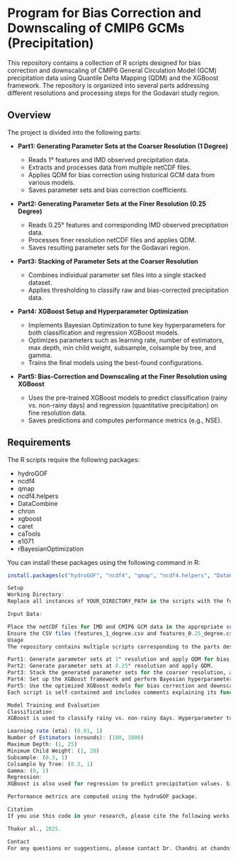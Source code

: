 # Program for Bias Correction and Downscaling of CMIP6 GCMs (Precipitation)
 
This repository contains a collection of R scripts designed for bias correction and downscaling of CMIP6 General Circulation Model (GCM) precipitation data using Quantile Delta Mapping (QDM) and the XGBoost framework. The repository is organized into several parts addressing different resolutions and processing steps for the Godavari study region.

## Overview

The project is divided into the following parts:

- **Part1: Generating Parameter Sets at the Coarser Resolution (1 Degree)**  
  - Reads 1° features and IMD observed precipitation data.
  - Extracts and processes data from multiple netCDF files.
  - Applies QDM for bias correction using historical GCM data from various models.
  - Saves parameter sets and bias correction coefficients.

- **Part2: Generating Parameter Sets at the Finer Resolution (0.25 Degree)**  
  - Reads 0.25° features and corresponding IMD observed precipitation data.
  - Processes finer resolution netCDF files and applies QDM.
  - Saves resulting parameter sets for the Godavari region.

- **Part3: Stacking of Parameter Sets at the Coarser Resolution**  
  - Combines individual parameter set files into a single stacked dataset.
  - Applies thresholding to classify raw and bias-corrected precipitation data.

- **Part4: XGBoost Setup and Hyperparameter Optimization**  
  - Implements Bayesian Optimization to tune key hyperparameters for both classification and regression XGBoost models.
  - Optimizes parameters such as learning rate, number of estimators, max depth, min child weight, subsample, colsample by tree, and gamma.
  - Trains the final models using the best-found configurations.

- **Part5: Bias-Correction and Downscaling at the Finer Resolution using XGBoost**  
  - Uses the pre-trained XGBoost models to predict classification (rainy vs. non-rainy days) and regression (quantitative precipitation) on fine resolution data.
  - Saves predictions and computes performance metrics (e.g., NSE).

## Requirements

The R scripts require the following packages:

- hydroGOF
- ncdf4
- qmap
- ncdf4.helpers
- DataCombine
- chron
- xgboost
- caret
- caTools
- e1071
- rBayesianOptimization

You can install these packages using the following command in R:

```r
install.packages(c("hydroGOF", "ncdf4", "qmap", "ncdf4.helpers", "DataCombine", "chron", "xgboost", "caret", "caTools", "e1071", "rBayesianOptimization"))

Setup
Working Directory:
Replace all instances of YOUR_DIRECTORY_PATH in the scripts with the full path to your working directory. This directory should contain your input data (netCDF files, CSV feature files) and desired output directories.

Input Data:

Place the netCDF files for IMD and CMIP6 GCM data in the appropriate subdirectories (e.g., inputs/Godavari/, inputs/IMD_1_degree_rainfall/, inputs/IMD_0.25_degree_rainfall/).
Ensure the CSV files (features_1_degree.csv and features_0.25_degree.csv) with grid features are located in the inputs/ folder.
Usage
The repository contains multiple scripts corresponding to the parts described above. Run the scripts sequentially as follows:

Part1: Generate parameter sets at 1° resolution and apply QDM for bias correction.
Part2: Generate parameter sets at 0.25° resolution and apply QDM.
Part3: Stack the generated parameter sets for the coarser resolution, applying thresholding for classification.
Part4: Set up the XGBoost framework and perform Bayesian hyperparameter optimization.
Part5: Use the optimized XGBoost models for bias correction and downscaling at finer resolution.
Each script is self-contained and includes comments explaining its function and usage. Make sure to update the working directory paths as specified before running the scripts.

Model Training and Evaluation
Classification:
XGBoost is used to classify rainy vs. non-rainy days. Hyperparameter tuning is performed using Bayesian Optimization to select the best parameters from the following ranges:

Learning rate (eta): (0.01, 1)
Number of Estimators (nrounds): (100, 1000)
Maximum Depth: (1, 25)
Minimum Child Weight: (1, 20)
Subsample: (0.3, 1)
Colsample by Tree: (0.3, 1)
Gamma: (0, 1)
Regression:
XGBoost is also used for regression to predict precipitation values. Similar hyperparameter tuning is performed using Bayesian Optimization.

Performance metrics are computed using the hydroGOF package.

Citation
If you use this code in your research, please cite the following works:

Thakur al., 2025.

Contact
For any questions or suggestions, please contact Dr. Chandni at chandnithakur2@gmail.com


